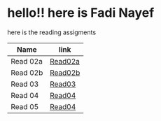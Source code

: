 # hello!! here is Fadi Nayef

here is the reading assigments 

| Name      | link     |
|-----------|----------|
| Read 02a|[Read02a](read02a.md) |       
| Read 02b |    [Read02b](read02b.md)      |
| Read 03 |  [Read03](read03.md)    | 
|Read 04|[Read04](read04a.md)  |
|Read 05|[Read04](read05.md) |
